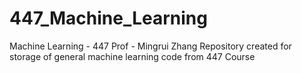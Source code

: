 # 447_Machine_Learning


Machine Learning - 447 
Prof - Mingrui Zhang
Repository created for storage of general machine learning code from 447 Course
